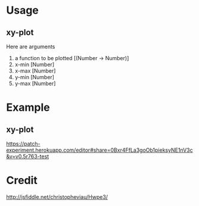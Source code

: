 Usage
=====

xy-plot
-------
Here are arguments

1. a function to be plotted [(Number -> Number)]
2. x-min [Number]
3. x-max [Number]
4. y-min [Number]
5. y-max [Number]

Example
=======

xy-plot
-------

https://patch-experiment.herokuapp.com/editor#share=0Bxr4FfLa3goOb1pieksyNE1nV3c&v=v0.5r763-test

Credit
======

http://jsfiddle.net/christopheviau/Hwpe3/
